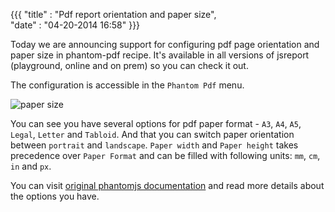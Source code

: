 ﻿{{{
    "title"    : "Pdf report orientation and paper size",	
    "date"     : "04-20-2014 16:58"	
}}}

Today we are announcing support for configuring pdf page orientation and paper size in phantom-pdf recipe. It's available in all versions of jsreport (playground, online and on prem) so you can check it out. 

The configuration is accessible in the `Phantom Pdf` menu.

![paper size](http://jsreport.net/img/blog/paper-size.png)

You can see you have several options for pdf paper format - `A3`, `A4`, `A5`, `Legal`, `Letter` and `Tabloid`. And that you can switch paper orientation between `portrait` and `landscape`. `Paper width` and `Paper height` takes precedence over `Paper Format` and can be filled with following units: `mm`, `cm`, `in` and `px`.

You can visit [original phantomjs documentation](https://github.com/ariya/phantomjs/wiki/API-Reference-WebPage#webpage-paperSize) and read more details about the options you have.